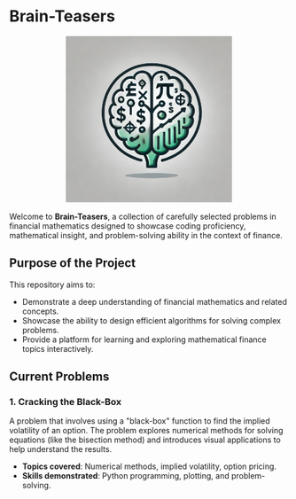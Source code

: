# Brain-Teasers

<div align="center">
  <img src="Brain-Teasers-Logo.png" alt="Brain-Teasers Logo" width="300">
</div>

Welcome to **Brain-Teasers**, a collection of carefully selected problems in financial mathematics designed to showcase coding proficiency, mathematical insight, and problem-solving ability in the context of finance. 

## Purpose of the Project

This repository aims to:
- Demonstrate a deep understanding of financial mathematics and related concepts.
- Showcase the ability to design efficient algorithms for solving complex problems.
- Provide a platform for learning and exploring mathematical finance topics interactively.

## Current Problems

### 1. Cracking the Black-Box
A problem that involves using a "black-box" function to find the implied volatility of an option. The problem explores numerical methods for solving equations (like the bisection method) and introduces visual applications to help understand the results.

- **Topics covered**: Numerical methods, implied volatility, option pricing.
- **Skills demonstrated**: Python programming, plotting, and problem-solving.
